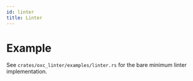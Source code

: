 ```yaml
---
id: linter
title: Linter
---
```


# Example

See `crates/oxc_linter/examples/linter.rs` for the bare minimum linter implementation.
